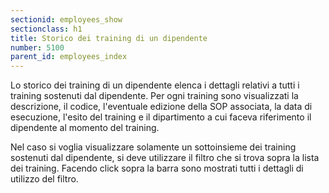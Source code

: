 ```yaml
---
sectionid: employees_show
sectionclass: h1
title: Storico dei training di un dipendente
number: 5100
parent_id: employees_index
---
```

Lo storico dei training di un dipendente elenca i dettagli relativi a tutti i training sostenuti dal dipendente.
Per ogni training sono visualizzati la descrizione, il codice, l'eventuale edizione della SOP associata, la data di esecuzione, l'esito del training e il dipartimento a cui faceva riferimento il dipendente al momento del training. 

Nel caso si voglia visualizzare solamente un sottoinsieme dei training sostenuti dal dipendente, si deve utilizzare il filtro che si trova sopra la lista dei training. Facendo click sopra la barra sono mostrati tutti i dettagli di utilizzo del filtro.
